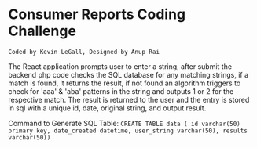 # Consumer Reports Coding Challenge
`Coded by Kevin LeGall, Designed by Anup Rai`

The React application prompts user to enter a string, after submit the backend php code checks the SQL database for any matching strings, if a match is found, it returns the result, if not found an algorithm triggers to check for 'aaa' &amp; 'aba' patterns in the string and outputs 1 or 2 for the respective match. The result is returned to the user and the entry is stored in sql with a unique id, date, original string, and output result. 


Command to Generate SQL Table: `CREATE TABLE data ( id varchar(50) primary key, date_created datetime, user_string varchar(50), results varchar(50))`
